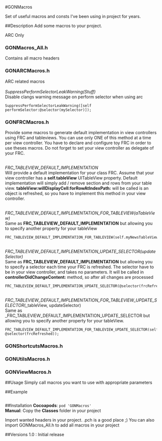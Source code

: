 #GONMacros

Set of useful macros and consts I've been using in project for years.

##Description
Add some macros to your project.

ARC Only

### __GONMacros_All.h__
Contains all macro headers

### GONARCMacros.h
ARC related macros<br/>
<br/>
_SuppressPerformSelectorLeakWarning(Stuff)_
<br/>
Disable clangs warning message on perform selector when using arc
```
SuppressPerformSelectorLeakWarning([self performSelector:@selector(mySelector)]);
```

### GONFRCMacros.h
Provide some macros to generate default implementation in view controllers using FRC and tableviews.
You can use only ONE  of this method at a time per view controller.
You have to declare and configure toy FRC in order to use theses macros.
Do not forget to set your view controller as delegate of your FRC.

<br/>_FRC_TABLEVIEW_DEFAULT_IMPLEMENTATION_<br/>
Will provide a default implementation for your class FRC.
Assume that your view controller has a __self.tableView__ UITableView property.
Default implementation will simply add / remove section and rows from your table view.
__tableView:willDisplayCell:forRowAtIndexPath:__ will be called is an object is refreshed, so you have to implement this method in your view controller.

<br/>_FRC_TABLEVIEW_DEFAULT_IMPLEMENTATION_FOR_TABLEVIEW(aTableView)_<br/>
Same as __FRC_TABLEVIEW_DEFAULT_IMPLEMENTATION__ but allowing you to specify another property for your tableView
```
FRC_TABLEVIEW_DEFAULT_IMPLEMENTATION_FOR_TABLEVIEW(self.myNewsTableView);
```

<br/>_FRC_TABLEVIEW_DEFAULT_IMPLEMENTATION_UPDATE_SELECTOR(updateSelector)_<br/>
Same as __FRC_TABLEVIEW_DEFAULT_IMPLEMENTATION__ but allowing you to specify a selector each time your FRC is refreshed.
The selector have to be in your view controller, and takes no parameters. It will be called in __controllerDidChangeContent:__ method, so after all changes are processed

```
FRC_TABLEVIEW_DEFAULT_IMPLEMENTATION_UPDATE_SELECTOR(@selector(frcRefreshed))
```

<br/>_FRC_TABLEVIEW_DEFAULT_IMPLEMENTATION_FOR_TABLEVIEW_UPDATE_SELECTOR_(_tableView, updateSelector)<br/>
Same as _FRC_TABLEVIEW_DEFAULT_IMPLEMENTATION_UPDATE_SELECTOR but allowing you to specify another property for your tableView.

```
FRC_TABLEVIEW_DEFAULT_IMPLEMENTATION_FOR_TABLEVIEW_UPDATE_SELECTOR(self.myNewsTableView, @selector(frcRefreshed));
```

### GONShortcutsMacros.h
### GONUtilsMacros.h
### GONViewMacros.h

##Usage
Simply call macros you want to use with appropriate parameters

##Example
```objective-c

```

##Installation
__Cocoapods__: `pod 'GONMacros'`<br>
__Manual__: Copy the __Classes__ folder in your project<br>

Import wanted headers in your project. .pch is a good place ;)
You can also import GONMacros_All.h to add all macros in your project

##Versions
1.0 : Initial release<br/>
